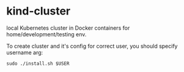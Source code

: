 # kind-cluster
local Kubernetes cluster in Docker containers for home/development/testing env. 

To create cluster and it's config for correct user, you should specify username arg:
```
sudo ./install.sh $USER
```